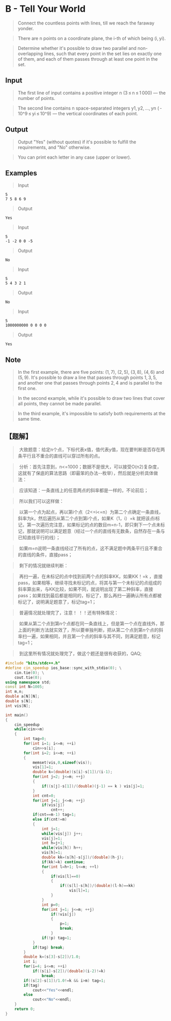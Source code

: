 # B - Tell Your World 
> Connect the countless points with lines, till we reach the faraway yonder.

> There are n points on a coordinate plane, the i-th of which being (i, yi).

> Determine whether it's possible to draw two parallel and non-overlapping lines, such that every point in the set lies on exactly one of them, and each of them passes through at least one point in the set.

## Input
> The first line of input contains a positive integer n (3 ≤ n ≤ 1 000) — the number of points.

> The second line contains n space-separated integers y1, y2, ..., yn ( - 10^9 ≤ yi ≤ 10^9) — the vertical coordinates of each point.

## Output
> Output "Yes" (without quotes) if it's possible to fulfill the requirements, and "No" otherwise.

> You can print each letter in any case (upper or lower).

## Examples
> Input
```
5
7 5 8 6 9
```

> Output
```
Yes
```

> Input
```
5
-1 -2 0 0 -5
```

> Output
```
No
```

> Input
```
5
5 4 3 2 1
```

> Output
```
No
```

> Input
```
5
1000000000 0 0 0 0
```

> Output
```
Yes
```

## Note
> In the first example, there are five points: (1, 7), (2, 5), (3, 8), (4, 6) and (5, 9). It's possible to draw a line that passes through points 1, 3, 5, and another one that passes through points 2, 4 and is parallel to the first one.

> In the second example, while it's possible to draw two lines that cover all points, they cannot be made parallel.

> In the third example, it's impossible to satisfy both requirements at the same time.

## 【题解】

>  大致题意：给定n个点，下标代表x值，值代表y值，现在要判断是否存在两条平行且不重合的直线可以穿过所有的点。

>  分析：首先注意到，n<=1000；数据不是很大，可以接受O(n2)复杂度，这就有了保底的算法思路（即最笨的办法--枚举），然后就是分析具体做法：

>  应该知道：一条直线上的任意两点的斜率都是一样的，不论前后；

>  所以我们可以这样做：

>  以第一个点为起点，再以第i个点（2<=i<=n）为第二个点确定一条直线，斜率为k，然后遍历从第二个点到第i个点，如果K（1，i）=k 就把该点i标记，第一次遍历完注意，如果标记的点的数目m=n-1，即只剩下一个点未标记，那就说明可以满足题意（经过一个点的直线有无数条，自然存在一条与已知直线平行的线）；

>  如果m=n说明一条直线经过了所有的点，这不满足题中两条平行且不重合的直线的条件，直接pass；

>  剩下的情况就继续判断：

>  再扫一遍，在未标记的点中找到前两个点的斜率KK，如果KK！=k ，直接pass，如果相等，继续寻找未标记的点，将其与第一个未标记的点组成的斜率算出来，与KK比较，如果不同，就说明出现了第二种斜率，直接pass；如果找到最后都是相同的，标记了，那么再扫一遍确认所有点都被标记了，说明满足题意了，标记tag=1；

>  普遍情况就处理完了，注意！
！！还有特殊情况：

>  如果从第二个点到第n个点都在同一条直线上，但是第一个点在直线外，那上面的判断方法就实效了，所以要单独判断，把从第二个点到第n个点的斜率扫一遍，如果相同，并且第一个点的斜率与其不同，则满足题意，标记tag=1；

>  到这里所有情况就处理完了，做这个题还是很有收获的，QAQ;

```cpp
#include "bits/stdc++.h"
#define cin_speedup ios_base::sync_with_stdio(0); \
	cin.tie(0); \
	cout.tie(0);
using namespace std;
const int N=1005;
int m,n;
double a[N][N];
double s[N];
int vis[N];

int main()
{
	cin_speedup
	while(cin>>m)
	{
		int tag=0;
		for(int i=1; i<=m; ++i)
			cin>>s[i];
		for(int i=2; i<=m; ++i)
		{
			memset(vis,0,sizeof(vis));
			vis[1]=1;
			double k=(double)(s[i]-s[1])/(i-1);
			for(int j=2; j<=m; ++j)
			{
				if((s[j]-s[1])/(double)(j-1) == k ) vis[j]=1;
			}
			int cnt=0;
			for(int j=1; j<=m; ++j)
				if(vis[j])
					cnt++;
			if(cnt==m-1) tag=1;
			else if(cnt!=m)
			{
				int j=1;
				while(vis[j]) j++;
				vis[j]=1;
				int h=j+1;
				while(vis[h]) h++;
				vis[h]=1;
				double kk=(s[h]-s[j])/(double)(h-j);
				if(kk!=k) continue;
				for(int l=h+1; l<=m; ++l)
				{
					if(vis[l]==0)
					{
						if((s[l]-s[h])/(double)(l-h)==kk)
							vis[l]=1;
					}
				}
				int p=0;
				for(int j=1; j<=m; ++j)
					if(!vis[j])
					{
						p=1;
						break;
					}
				if(!p) tag=1;
			}
			if(tag) break;
		}
		double k=(s[3]-s[2])/1.0;
		int i;
		for(i=4; i<=m; ++i)
			if((s[i]-s[2])/(double)(i-2)!=k)
				break;
		if((s[2]-s[1])/1.0!=k && i>m) tag=1;
		if(tag)
			cout<<"Yes"<<endl;
		else
			cout<<"No"<<endl;
	}
	return 0;
}
```
